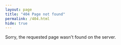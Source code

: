 ```yaml
---
layout: page
title: "404 Page not found"
permalink: /404.html
hide: true
---
```

Sorry, the requested page wasn't found on the server.
